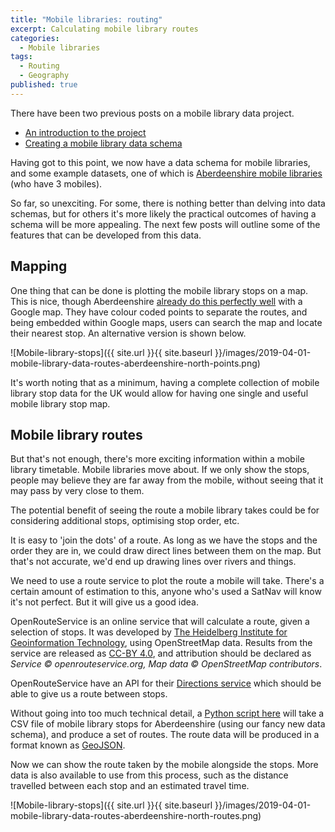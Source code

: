 ```yaml
---
title: "Mobile libraries: routing"
excerpt: Calculating mobile library routes
categories:
  - Mobile libraries
tags:
  - Routing
  - Geography
published: true
---
```


There have been two previous posts on a mobile library data project.

* [An introduction to the project](/mobile-library-data-project)
* [Creating a mobile library data schema](/mobile-library-data-schema)

Having got to this point, we now have a data schema for mobile libraries, and some example datasets, one of which is [Aberdeenshire mobile libraries](https://github.com/LibrariesHacked/mobiles-librarydata/blob/master/data/aberdeenshire.csv) (who have 3 mobiles).

So far, so unexciting. For some, there is nothing better than delving into data schemas, but for others it's more likely the practical outcomes of having a schema will be more appealing. The next few posts will outline some of the features that can be developed from this data.

## Mapping

One thing that can be done is plotting the mobile library stops on a map. This is nice, though Aberdeenshire [already do this perfectly well](https://www.google.com/maps/d/viewer?mid=1lIDgiRMjRjTLUMUWldFASu552pfrSIb0) with a Google map. They have colour coded points to separate the routes, and being embedded within Google maps, users can search the map and locate their nearest stop. An alternative version is shown below.

![Mobile-library-stops]({{ site.url }}{{ site.baseurl }}/images/2019-04-01-mobile-library-data-routes-aberdeenshire-north-points.png)

It's worth noting that as a minimum, having a complete collection of mobile library stop data for the UK would allow for having one single and useful mobile library stop map.

## Mobile library routes

But that's not enough, there's more exciting information within a mobile library timetable. Mobile libraries move about. If we only show the stops, people may believe they are far away from the mobile, without seeing that it may pass by very close to them.

The potential benefit of seeing the route a mobile library takes could be for considering additional stops, optimising stop order, etc.

It is easy to 'join the dots' of a route. As long as we have the stops and the order they are in, we could draw direct lines between them on the map. But that's not accurate, we'd end up drawing lines over rivers and things. 

We need to use a route service to plot the route a mobile will take. There's a certain amount of estimation to this, anyone who's used a SatNav will know it's not perfect. But it will give us a good idea.

OpenRouteService is an online service that will calculate a route, given a selection of stops. It was developed by [The Heidelberg Institute for Geoinformation Technology](http://www.heigit.org/), using OpenStreetMap data. Results from the service are released as [CC-BY 4.0](https://creativecommons.org/licenses/by/4.0/), and attribution should be declared as *Service &copy; openrouteservice.org, Map data &copy; OpenStreetMap contributors*.

OpenRouteService have an API for their [Directions service](https://openrouteservice.org/services/) which should be able to give us a route between stops.

Without going into too much technical detail, a [Python script here](https://github.com/LibrariesHacked/mobiles-librarydata/blob/master/scripts/createroute.py) will take a CSV file of mobile library stops for Aberdeenshire (using our fancy new data schema), and produce a set of routes. The route data will be produced in a format known as [GeoJSON](http://geojson.org/).

Now we can show the route taken by the mobile alongside the stops. More data is also available to use from this process, such as the distance travelled between each stop and an estimated travel time.

![Mobile-library-stops]({{ site.url }}{{ site.baseurl }}/images/2019-04-01-mobile-library-data-routes-aberdeenshire-north-routes.png)
